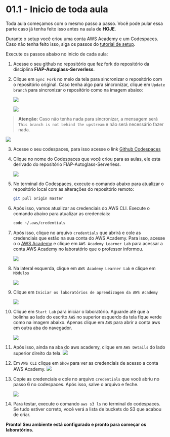 # 01.1 - Inicio de toda aula

Toda aula começamos com o mesmo passo a passo.
Você pode pular essa parte caso já tenha feito isso antes na aula de **HOJE**.

Durante o setup você criou uma conta AWS Academy e um Codespaces. Caso não tenha feito isso, siga os passos do [tutorial de setup](./README.md).

Execute os passos abaixo no inicio de cada aula:

1. Acesse o seu github no repositório que fez fork do repositório da disciplina **FIAP-Autoglass-Serverless**.
2. Clique em `Sync Fork` no meio da tela para sincronizar o repositório com o repositório original. Caso tenha algo para sincronizar, clique em `Update branch` para sincronizar o repositório como na imagem abaixo:
   
   
   ![](img/sync1.png)

   ![](img/sync2.png)


> **Atenção:** Caso não tenha nada para sincronizar, a mensagem será `This branch is not behind the upstream` e não será necessário fazer nada.

   ![](img/sync3.png)


3. Acesse o seu codespaces, para isso acesse o link [Github Codespaces](https://github.com/codespaces)
4. Clique no nome do Codespaces que você criou para as aulas, ele esta derivado do repositório FIAP-Autoglass-Serverless. 

    ![](img/codespacess11.png)

5. No terminal do Codespaces, execute o comando abaixo para atualizar o repositório local com as alterações do repositório remoto:
   
   ```bash
   git pull origin master
   ```
6. Após isso, vamos atualizar as credenciais do AWS CLI. Execute o comando abaixo para atualizar as credenciais:
   
   ```bash
   code ~/.aws/credentials
   ```
7. Após isso, clique no arquivo `credentials` que abrirá e cole as credenciais que estão na sua conta do AWS Academy. Para isso, acesse o o [AWS Academy](https://www.awsacademy.com/vforcesite/LMS_Login) e clique em `AWS Academy Learner Lab` para acessar a conta AWS Academy no laboratório que o professor informou.

    ![](img/ac1.png)

8. Na lateral esquerda, clique em `AWS Academy Learner Lab` e clique em `Módulos`

    ![](img/ac2.png)

9. Clique em `Iniciar os laboratórios de aprendizagem da AWS Academy`
    
    ![](img/ac3.png)

10. Clique em `Start Lab` para iniciar o laboratório. Aguarde até que a bolinha ao lado do escrito `AWS` no superior esquerdo da tela fique verde como na imagem abaixo. Apenas clique em `AWS` para abrir a conta aws em outra aba do navegador.

    ![](img/ac4.png)

11. Após isso, ainda na aba do aws academy, clique em `AWS Details` do lado superior direito da tela. 
    ![](img/ac5.png)
12. Em `AWS CLI` clique em `Show` para ver as credenciais de acesso a conta AWS Academy.
    ![](img/ac6.png)
13. Copie as credenciais e cole no arquivo `credentials` que você abriu no passo 6 no codespaces. Após isso, salve o arquivo e feche.

    ![](img/ac7.png)

14. Para testar, execute o comando `aws s3 ls` no terminal do codespaces. Se tudo estiver correto, você verá a lista de buckets do S3 que acabou de criar.
    
**Pronto! Seu ambiente está configurado e pronto para começar os laboratórios.**

